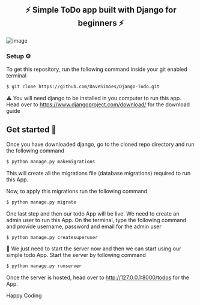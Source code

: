 <div align="center"> <h2> ⚡️ Simple ToDo app built with Django for beginners ⚡️ </h2></div>


![image](https://github.com/DaveSimoes/ToDo-Django/assets/109705197/cddf7ad3-f133-48fe-b1b9-b6ebd7e99b1e)


### Setup ⚙️
To get this repository, run the following command inside your git enabled terminal 
```bash
$ git clone https://github.com/DaveSimoes/Django-Todo.git
```
⚠️ You will need django to be installed in you computer to run this app. Head over to https://www.djangoproject.com/download/ for the download guide

## Get started  🚀
Once you have downloaded django, go to the cloned repo directory and run the following command

```bash
$ python manage.py makemigrations
```

This will create all the migrations file (database migrations) required to run this App.

Now, to apply this migrations run the following command
```bash
$ python manage.py migrate
```

One last step and then our todo App will be live. We need to create an admin user to run this App. On the terminal, type the following command and provide username, password and email for the admin user
```bash
$ python manage.py createsuperuser
```

🚨 We just need to start the server now and then we can start using our simple todo App. Start the server by following command

```bash
$ python manage.py runserver
```

Once the server is hosted, head over to http://127.0.0.1:8000/todos for the App.

 Happy Coding 
